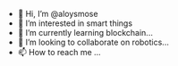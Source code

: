 - 👋 Hi, I’m @aloysmose
- 👀 I’m interested in smart things
- 🌱 I’m currently learning blockchain...
- 💞️ I’m looking to collaborate on robotics...
- 📫 How to reach me ...

<!---
aloysmose/aloysmose is a ✨ special ✨ repository because its `README.md` (this file) appears on your GitHub profile.
You can click the Preview link to take a look at your changes.
--->
